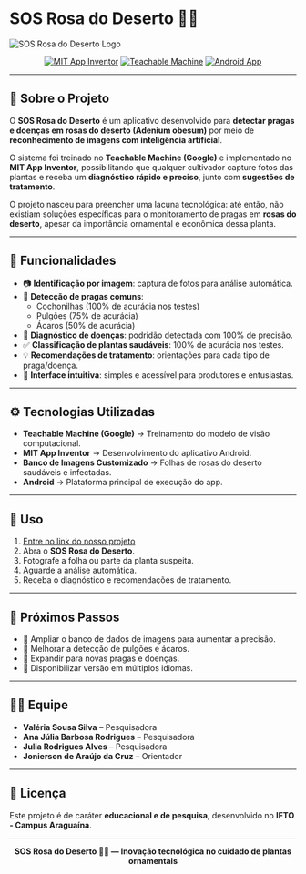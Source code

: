 # SOS Rosa do Deserto 🌵🌸  

![SOS Rosa do Deserto Logo](https://github.com/SOSRosaDoDeserto/SOSRosaDoDeserto/edit/main/logo.png)  

<p align="center">
  <a href="https://appinventor.mit.edu/"><img alt="MIT App Inventor" src="https://img.shields.io/badge/MIT%20App%20Inventor-Platform-blue?style=for-the-badge"></a>
  <a href="https://teachablemachine.withgoogle.com/"><img alt="Teachable Machine" src="https://img.shields.io/badge/Teachable%20Machine-Google-green?style=for-the-badge&logo=google"></a>
  <a href="https://developer.android.com"><img alt="Android App" src="https://img.shields.io/badge/Android-App-3DDC84?style=for-the-badge&logo=android"></a>
</p>  

---

## 🌱 Sobre o Projeto  

O **SOS Rosa do Deserto** é um aplicativo desenvolvido para **detectar pragas e doenças em rosas do deserto (Adenium obesum)** por meio de **reconhecimento de imagens com inteligência artificial**.  

O sistema foi treinado no **Teachable Machine (Google)** e implementado no **MIT App Inventor**, possibilitando que qualquer cultivador capture fotos das plantas e receba um **diagnóstico rápido e preciso**, junto com **sugestões de tratamento**.  

O projeto nasceu para preencher uma lacuna tecnológica: até então, não existiam soluções específicas para o monitoramento de pragas em **rosas do deserto**, apesar da importância ornamental e econômica dessa planta.  

---

## 🔬 Funcionalidades  

- 📷 **Identificação por imagem**: captura de fotos para análise automática.  
- 🐞 **Detecção de pragas comuns**:  
  - Cochonilhas (100% de acurácia nos testes)  
  - Pulgões (75% de acurácia)  
  - Ácaros (50% de acurácia)  
- 🌱 **Diagnóstico de doenças**: podridão detectada com 100% de precisão.  
- ✅ **Classificação de plantas saudáveis**: 100% de acurácia nos testes.  
- 💡 **Recomendações de tratamento**: orientações para cada tipo de praga/doença.  
- 🎯 **Interface intuitiva**: simples e acessível para produtores e entusiastas.  

---

## ⚙️ Tecnologias Utilizadas  

- **Teachable Machine (Google)** → Treinamento do modelo de visão computacional.  
- **MIT App Inventor** → Desenvolvimento do aplicativo Android.  
- **Banco de Imagens Customizado** → Folhas de rosas do deserto saudáveis e infectadas.  
- **Android** → Plataforma principal de execução do app.  

---


## 🚀 Uso  

1. [Entre no link do nosso projeto]([https://exemplo.com](https://huggingface.co/spaces/JoniCruz/Rosa_Deserto))
2. Abra o **SOS Rosa do Deserto**.  
3. Fotografe a folha ou parte da planta suspeita.  
4. Aguarde a análise automática.  
5. Receba o diagnóstico e recomendações de tratamento.  

---

## 🔮 Próximos Passos  

- 📌 Ampliar o banco de dados de imagens para aumentar a precisão.  
- 📌 Melhorar a detecção de pulgões e ácaros.  
- 📌 Expandir para novas pragas e doenças.  
- 📌 Disponibilizar versão em múltiplos idiomas.  

---

## 👩‍💻 Equipe  

- **Valéria Sousa Silva** – Pesquisadora  
- **Ana Júlia Barbosa Rodrigues** – Pesquisadora  
- **Julia Rodrigues Alves** – Pesquisadora  
- **Jonierson de Araújo da Cruz** – Orientador  

---

## 📜 Licença  

Este projeto é de caráter **educacional e de pesquisa**, desenvolvido no **IFTO - Campus Araguaína**.  

---

<div align="center">  
  <strong>SOS Rosa do Deserto 🌵🌸 — Inovação tecnológica no cuidado de plantas ornamentais</strong>  
</div>  
